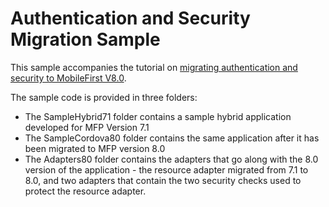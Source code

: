 # Authentication and Security Migration Sample

This sample accompanies the tutorial on [migrating authentication and security to
MobileFirst V8.0](https://mobilefirstplatform.ibmcloud.com/tutorials/en/foundation/8.0/upgrading/migrating-security/).

The sample code is provided in three folders:
* The SampleHybrid71 folder contains a sample hybrid application developed for MFP Version 7.1
* The SampleCordova80 folder contains the same application after it has been migrated to MFP version 8.0
* The Adapters80 folder contains the adapters that go along with the 8.0 version of the application - the resource adapter migrated
from 7.1 to 8.0, and two adapters that contain the two security checks used to protect the resource adapter.
